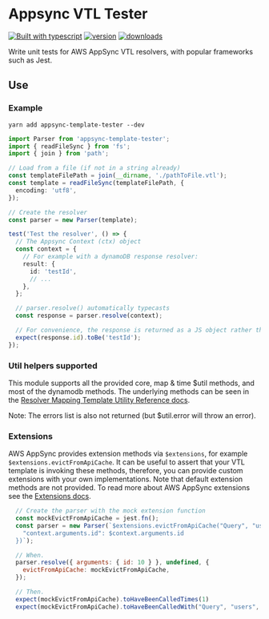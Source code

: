 # Appsync VTL Tester

[![Built with
typescript](https://badgen.net/badge/icon/typescript?icon=typescript&label)](https://www.typescriptlang.org/)
[![version](https://badgen.net/npm/v/appsync-template-tester)](https://www.npmjs.com/package/appsync-template-tester)
[![downloads](https://badgen.net/npm/dt/appsync-template-tester)](https://www.npmjs.com/package/appsync-template-tester)

Write unit tests for AWS AppSync VTL resolvers, with popular frameworks such as Jest.

## Use

### Example

```shell
yarn add appsync-template-tester --dev
```

```typescript
import Parser from 'appsync-template-tester';
import { readFileSync } from 'fs';
import { join } from 'path';

// Load from a file (if not in a string already)
const templateFilePath = join(__dirname, './pathToFile.vtl');
const template = readFileSync(templateFilePath, {
  encoding: 'utf8',
});

// Create the resolver
const parser = new Parser(template);

test('Test the resolver', () => {
  // The Appsync Context (ctx) object
  const context = {
    // For example with a dynamoDB response resolver:
    result: {
      id: 'testId',
      // ...
    },
  };

  // parser.resolve() automatically typecasts
  const response = parser.resolve(context);

  // For convenience, the response is returned as a JS object rather than JSON
  expect(response.id).toBe('testId');
});
```

### Util helpers supported

This module supports all the provided core, map & time \$util methods, and most of the dynamodb methods. The underlying methods can be seen in the [Resolver Mapping Template Utility Reference
docs](https://docs.aws.amazon.com/appsync/latest/devguide/resolver-util-reference.html).

Note: The errors list is also not returned (but \$util.error will throw an error).

### Extensions

AWS AppSync provides extension methods via `$extensions`, for example `$extensions.evictFromApiCache`. It can be useful to assert that your VTL template is invoking these methods, therefore, you can provide custom extensions with your own implementations. Note that default extension methods are not provided. To read more about AWS AppSync extensions see the [Extensions
docs](https://docs.aws.amazon.com/appsync/latest/devguide/extensions.html).

```javascript
  // Create the parser with the mock extension function
  const mockEvictFromApiCache = jest.fn();
  const parser = new Parser(`$extensions.evictFromApiCache("Query", "users", {
    "context.arguments.id": $context.arguments.id
  })`);

  // When.
  parser.resolve({ arguments: { id: 10 } }, undefined, {
    evictFromApiCache: mockEvictFromApiCache,
  });

  // Then.
  expect(mockEvictFromApiCache).toHaveBeenCalledTimes(1)
  expect(mockEvictFromApiCache).toHaveBeenCalledWith("Query", "users", { "context.arguments.id": 10 })
```